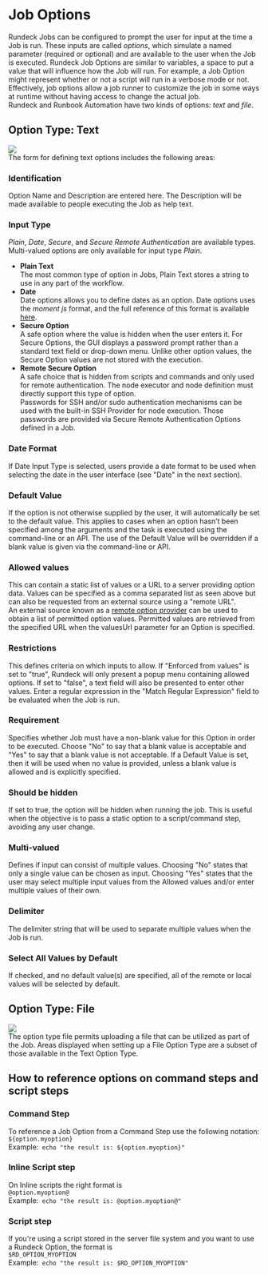 # Job Options
Rundeck Jobs can be configured to prompt the user for input at the time a Job is run. These inputs are called _options_, which simulate a named parameter (required or optional) and are available to the user when the Job is executed. Rundeck Job Options are similar to variables, a space to put a value that will influence how the Job will run. For example, a Job Option might represent whether or not a script will run in a verbose mode or not. Effectively, job options allow a job runner to customize the job in some ways at runtime without having access to change the actual job.<br>
Rundeck and Runbook Automation have two kinds of options: _text_ and _file_.<br>
## Option Type: Text
![](/assets/img/joboptions1.png)<br>
The form for defining text options includes the following areas:<br>
### Identification
Option Name and Description are entered here. The Description will be made available to people executing the Job as help text.<br>
### Input Type
_Plain_, _Date_, _Secure_, and _Secure Remote Authentication_ are available types. Multi-valued options are only available for input type _Plain_.<br>
* **Plain Text**<br>
The most common type of option in Jobs, Plain Text stores a string to use in any part of the workflow.<br>
* **Date**<br>
Date options allows you to define dates as an option. Date options uses the _moment js_ format, and the full reference of this format is available [here](https://momentjs.com/docs/#/displaying/format/).<br>
* **Secure Option**<br>
A safe option where the value is hidden when the user enters it. For Secure Options, the GUI displays a password prompt rather than a standard text field or drop-down menu. Unlike other option values, the Secure Option values are not stored with the execution.<br>
* **Remote Secure Option**<br>
A safe choice that is hidden from scripts and commands and only used for remote authentication. The node executor and node definition must directly support this type of option.<br>
Passwords for SSH and/or sudo authentication mechanisms can be used with the built-in SSH Provider for node execution. Those passwords are provided via Secure Remote Authentication Options defined in a Job.<br>
### Date Format
If Date Input Type is selected, users provide a date format to be used when selecting the date in the user interface (see "Date" in the next section).<br>
### Default Value
If the option is not otherwise supplied by the user, it will automatically be set to the default value.  This applies to cases when an option hasn’t been specified among the arguments and the task is executed using the command-line or an API. The use of the Default Value will be overridden if a blank value is given via the command-line or API.<br>
### Allowed values
This can contain a static list of values or a URL to a server providing option data. Values can be specified as a comma separated list as seen above but can also be requested from an external source using a "remote URL".<br>
An external source known as a [remote option provider](/manual/job-options.md#option-model-provider) can be used to obtain a list of permitted option values. Permitted values are retrieved from the specified URL when the valuesUrl parameter for an Option is specified.<br>
### Restrictions
This defines criteria on which inputs to allow. If "Enforced from values" is set to "true", Rundeck will only present a popup menu containing allowed options. If set to "false", a text field will also be presented to enter other values. Enter a regular expression in the "Match Regular Expression" field to be evaluated when the Job is run.<br>
### Requirement
Specifies whether Job must have a non-blank value for this Option in order to be executed. Choose "No" to say that a blank value is acceptable and "Yes" to say that a blank value is not acceptable. If a Default Value is set, then it will be used when no value is provided, unless a blank value is allowed and is explicitly specified.<br>
### Should be hidden
If set to true, the option will be hidden when running the job. This is useful when the objective is to pass a static option to a script/command step, avoiding any user change.<br>
### Multi-valued
Defines if input can consist of multiple values. Choosing "No" states that only a single value can be chosen as input. Choosing "Yes" states that the user may select multiple input values from the Allowed values and/or enter multiple values of their own.<br>
### Delimiter
The delimiter string that will be used to separate multiple values when the Job is run.<br>
### Select All Values by Default
If checked, and no default value(s) are specified, all of the remote or local values will be selected by default.<br>
## Option Type: File
![](/assets/img/joboptions2.png)<br>
The option type file permits uploading a file that can be utilized as part of the Job. Areas displayed when setting up a File Option Type are a subset of those available in the Text Option Type.<br>
## How to reference options on command steps and script steps
### Command Step
To reference a Job Option from a Command Step use the following notation:<br>
`${option.myoption}`<br>
Example:` echo "the result is: ${option.myoption}"`<br>
### Inline Script step
On Inline scripts the right format is<br>
`@option.myoption@`<br>
Example:` echo "the result is: @option.myoption@"`<br>
### Script step
If you're using a script stored in the server file system and you want to use a Rundeck Option, the format is<br>
`$RD_OPTION_MYOPTION`<br>
Example:` echo "the result is: $RD_OPTION_MYOPTION"`<br>